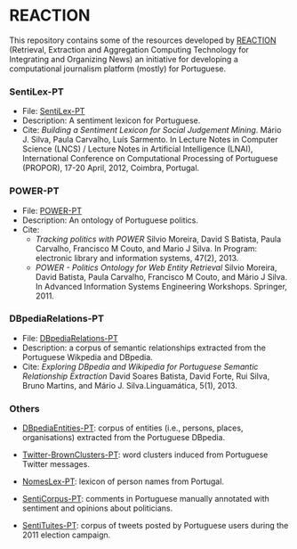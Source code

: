 # REACTION

This repository contains some of the resources developed by [REACTION](http://arquivo.pt/wayback/20151118124735/http://dmir.inesc-id.pt/project/Reaction) (Retrieval, Extraction and Aggregation Computing Technology for Integrating and Organizing News) an initiative for developing a computational journalism platform (mostly) for Portuguese.


### SentiLex-PT

* File: [SentiLex-PT](SentiLex-PT02.zip)
* Description: A sentiment lexicon for Portuguese.
* Cite: _Building a Sentiment Lexicon for Social Judgement Mining_. Mário J. Silva, Paula Carvalho, Luís Sarmento. In Lecture Notes in Computer Science (LNCS) / Lecture Notes in Artificial Intelligence (LNAI), International Conference on Computational Processing of Portuguese (PROPOR), 17-20 April, 2012, Coimbra, Portugal.

### POWER-PT

* File: [POWER-PT](PowerBaseline.zip)
* Description: An ontology of Portuguese politics.
* Cite:
  *  _Tracking politics with POWER_ Silvio Moreira, David S Batista, Paula Carvalho, Francisco M Couto, and Mario J Silva. In Program: electronic library and information systems, 47(2), 2013.
  * _POWER - Politics Ontology for Web Entity Retrieval_ Silvio Moreira, David Batista, Paula Carvalho, Francisco M Couto, and Mário J Silva. In Advanced Information Systems Engineering Workshops. Springer, 2011.


### DBpediaRelations-PT

* File: [DBpediaRelations-PT](DBpediaRelations-PT-0.2.txt.bz2)
* Description: a corpus of semantic relationships extracted from the Portuguese Wikpedia and DBpedia.
* Cite: _Exploring DBpedia and Wikipedia for Portuguese Semantic Relationship Extraction_
David Soares Batista, David Forte, Rui Silva, Bruno Martins, and Mário J. Silva.Linguamática, 5(1), 2013.



### Others

* [DBpediaEntities-PT](DBpediaEntities-PT-0.1.zip): corpus of entities (i.e., persons, places, organisations) extracted from the Portuguese DBpedia.

* [Twitter-BrownClusters-PT](Twitter-BrownClusters-PT.txt.zip): word clusters induced from Portuguese Twitter messages.

* [NomesLex-PT](NomesLex-PT.zip): lexicon of person names from Portugal.

* [SentiCorpus-PT](SentiCorpus-PT_01.txt): comments in Portuguese manually annotated with sentiment and opinions about politicians.

* [SentiTuites-PT](SentiTuites-PT01.zip): corpus of tweets posted by Portuguese users during the 2011 election campaign.

